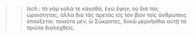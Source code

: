 

>>  *Isch.*: τὰ γὰρ καλά τε κἀγαθά, ἐγὼ ἔφην, οὐ διὰ τὰς ὡραιότητας, ἀλλὰ διὰ τὰς ἀρετὰς εἰς τὸν βίον τοῖς ἀνθρώποις ἐπαύξεται. τοιαῦτα μέν, ὦ Σώκρατες, δοκῶ μεμνῆσθαι αὐτῇ τὰ πρῶτα διαλεχθείς.